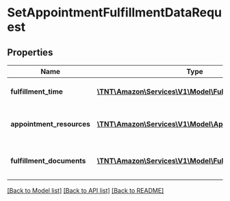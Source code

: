 # SetAppointmentFulfillmentDataRequest

## Properties
Name | Type | Description | Notes
------------ | ------------- | ------------- | -------------
**fulfillment_time** | [**\TNT\Amazon\Services\V1\Model\FulfillmentTime**](FulfillmentTime.md) | Input appointment time details. | [optional] 
**appointment_resources** | [**\TNT\Amazon\Services\V1\Model\AppointmentResources**](AppointmentResources.md) | Resources involved in appointment fulfillment. | [optional] 
**fulfillment_documents** | [**\TNT\Amazon\Services\V1\Model\FulfillmentDocuments**](FulfillmentDocuments.md) | Documents specific to appointment fulfillment. | [optional] 

[[Back to Model list]](../README.md#documentation-for-models) [[Back to API list]](../README.md#documentation-for-api-endpoints) [[Back to README]](../README.md)


